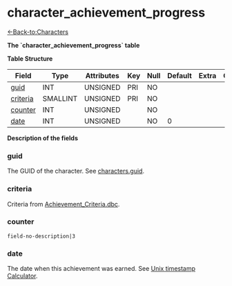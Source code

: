 # character\_achievement\_progress

[<-Back-to:Characters](database-characters)

**The \`character\_achievement\_progress\` table**

**Table Structure**

| Field         | Type        | Attributes | Key | Null | Default | Extra | Comment |
| ------------- | ----------- | ---------- | --- | ---- | ------- | ----- | ------- |
| [guid][1]     | INT         | UNSIGNED   | PRI | NO   |         |       |         |
| [criteria][2] | SMALLINT    | UNSIGNED   | PRI | NO   |         |       |         |
| [counter][3]  | INT         | UNSIGNED   |     | NO   |         |       |         |
| [date][4]     | INT         | UNSIGNED   |     | NO   | 0       |       |         |

[1]: #guid
[2]: #criteria
[3]: #counter
[4]: #date

**Description of the fields**

### guid

The GUID of the character. See [characters.guid](characters#guid).

### criteria

Criteria from [Achievement\_Criteria.dbc](achievement_criteria).

### counter

`field-no-description|3`

### date

The date when this achievement was earned. See [Unix timestamp Calculator](http://www.unixtimestamp.com/index.php).
